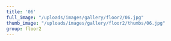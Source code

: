 ```yaml
---
title: '06'
full_image: "/uploads/images/gallery/floor2/06.jpg"
thumb_image: "/uploads/images/gallery/floor2/thumbs/06.jpg"
group: floor2
---
```


